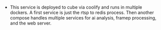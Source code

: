 - This service is deployed to cube via coolify and runs in multiple dockers. A first service is just the rtsp to redis process. Then another compose handles multiple services for ai analysis, framep processing, and the web server.